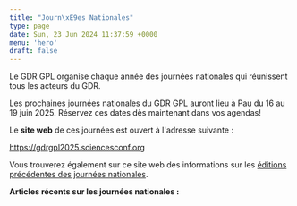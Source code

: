 ```yaml
---
title: "Journ\xE9es Nationales"
type: page
date: Sun, 23 Jun 2024 11:37:59 +0000
menu: 'hero'
draft: false
---
```


Le GDR GPL organise chaque année des journées nationales qui réunissent tous les acteurs du GDR.

Les prochaines journées nationales du GDR GPL auront lieu à Pau du 16 au 19 juin 2025. Réservez ces dates dès maintenant dans vos agendas!

Le **site web** de ces journées est ouvert à l'adresse suivante :

<https://gdrgpl2025.sciencesconf.org>

Vous trouverez également sur ce site web des informations sur les [éditions précédentes des journées nationales](https://gdr-gpl-2013-2024.imag.fr/JourneesNationales/EditionsPrecedentes.html).

**Articles récents sur les journées nationales :**
